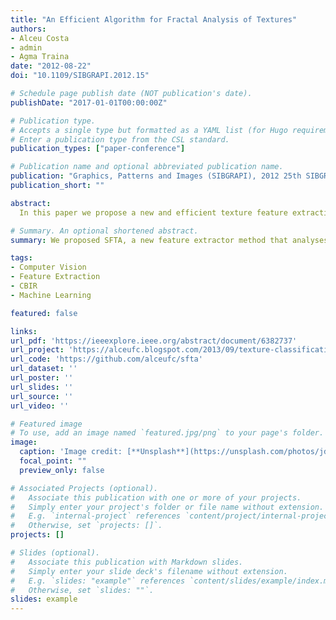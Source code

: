 ```yaml
---
title: "An Efficient Algorithm for Fractal Analysis of Textures"
authors:
- Alceu Costa
- admin
- Agma Traina
date: "2012-08-22"
doi: "10.1109/SIBGRAPI.2012.15"

# Schedule page publish date (NOT publication's date).
publishDate: "2017-01-01T00:00:00Z"

# Publication type.
# Accepts a single type but formatted as a YAML list (for Hugo requirements).
# Enter a publication type from the CSL standard.
publication_types: ["paper-conference"]

# Publication name and optional abbreviated publication name.
publication: "Graphics, Patterns and Images (SIBGRAPI), 2012 25th SIBGRAPI Conference on Graphics, Patterns and Images"
publication_short: ""

abstract:
  In this paper we propose a new and efficient texture feature extraction method. the Segmentation-based Fractal Texture Analysis, or SFTA. The extraction algorithm consists in decomposing the input image into a set of binary images from which the fractal dimensions of the resulting regions are computed in order to describe segmented texture patterns. The decomposition of the input image is achieved by the Two-Threshold Binary Decomposition (TTBD) algorithm, which we also propose in this work. We evaluated SFTA for the tasks of content-based image retrieval (CBIR) and image classification, comparing its performance to that of other widely employed feature extraction methods such as Haralick and Gabor filter banks. SFTA achieved higher precision and accuracy for CBIR and image classification. Additionally, SFTA was at least 3.7 times faster than Gabor and 1.6 times faster than Haralick with respect to feature extraction time.

# Summary. An optional shortened abstract.
summary: We proposed SFTA, a new feature extractor method that analyses texture and fractal features in an image.

tags:
- Computer Vision
- Feature Extraction
- CBIR
- Machine Learning

featured: false

links:
url_pdf: 'https://ieeexplore.ieee.org/abstract/document/6382737'
url_project: 'https://alceufc.blogspot.com/2013/09/texture-classification.html'
url_code: 'https://github.com/alceufc/sfta'
url_dataset: ''
url_poster: ''
url_slides: ''
url_source: ''
url_video: ''

# Featured image
# To use, add an image named `featured.jpg/png` to your page's folder. 
image:
  caption: 'Image credit: [**Unsplash**](https://unsplash.com/photos/jdD8gXaTZsc)'
  focal_point: ""
  preview_only: false

# Associated Projects (optional).
#   Associate this publication with one or more of your projects.
#   Simply enter your project's folder or file name without extension.
#   E.g. `internal-project` references `content/project/internal-project/index.md`.
#   Otherwise, set `projects: []`.
projects: []

# Slides (optional).
#   Associate this publication with Markdown slides.
#   Simply enter your slide deck's filename without extension.
#   E.g. `slides: "example"` references `content/slides/example/index.md`.
#   Otherwise, set `slides: ""`.
slides: example
---
```

